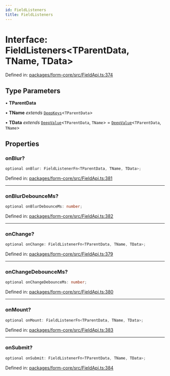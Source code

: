```yaml
---
id: FieldListeners
title: FieldListeners
---
```


<!-- DO NOT EDIT: this page is autogenerated from the type comments -->

# Interface: FieldListeners\<TParentData, TName, TData\>

Defined in: [packages/form-core/src/FieldApi.ts:374](https://github.com/ws-rush/form/blob/main/packages/form-core/src/FieldApi.ts#L374)

## Type Parameters

• **TParentData**

• **TName** *extends* [`DeepKeys`](../../type-aliases/deepkeys.md)\<`TParentData`\>

• **TData** *extends* [`DeepValue`](../../type-aliases/deepvalue.md)\<`TParentData`, `TName`\> = [`DeepValue`](../../type-aliases/deepvalue.md)\<`TParentData`, `TName`\>

## Properties

### onBlur?

```ts
optional onBlur: FieldListenerFn<TParentData, TName, TData>;
```

Defined in: [packages/form-core/src/FieldApi.ts:381](https://github.com/ws-rush/form/blob/main/packages/form-core/src/FieldApi.ts#L381)

***

### onBlurDebounceMs?

```ts
optional onBlurDebounceMs: number;
```

Defined in: [packages/form-core/src/FieldApi.ts:382](https://github.com/ws-rush/form/blob/main/packages/form-core/src/FieldApi.ts#L382)

***

### onChange?

```ts
optional onChange: FieldListenerFn<TParentData, TName, TData>;
```

Defined in: [packages/form-core/src/FieldApi.ts:379](https://github.com/ws-rush/form/blob/main/packages/form-core/src/FieldApi.ts#L379)

***

### onChangeDebounceMs?

```ts
optional onChangeDebounceMs: number;
```

Defined in: [packages/form-core/src/FieldApi.ts:380](https://github.com/ws-rush/form/blob/main/packages/form-core/src/FieldApi.ts#L380)

***

### onMount?

```ts
optional onMount: FieldListenerFn<TParentData, TName, TData>;
```

Defined in: [packages/form-core/src/FieldApi.ts:383](https://github.com/ws-rush/form/blob/main/packages/form-core/src/FieldApi.ts#L383)

***

### onSubmit?

```ts
optional onSubmit: FieldListenerFn<TParentData, TName, TData>;
```

Defined in: [packages/form-core/src/FieldApi.ts:384](https://github.com/ws-rush/form/blob/main/packages/form-core/src/FieldApi.ts#L384)
